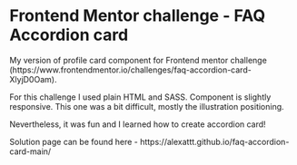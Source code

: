 # Frontend Mentor challenge - FAQ Accordion card

<p>My version of profile card component for Frontend mentor challenge (https://www.frontendmentor.io/challenges/faq-accordion-card-XlyjD0Oam).</p>
<p>For this challenge I used plain HTML and SASS. Component is slightly responsive. This one was a bit difficult, mostly the illustration positioning.</p>
<p>Nevertheless, it was fun and I learned how to create accordion card!</p>
<p>Solution page can be found here - https://alexattt.github.io/faq-accordion-card-main/</p>
